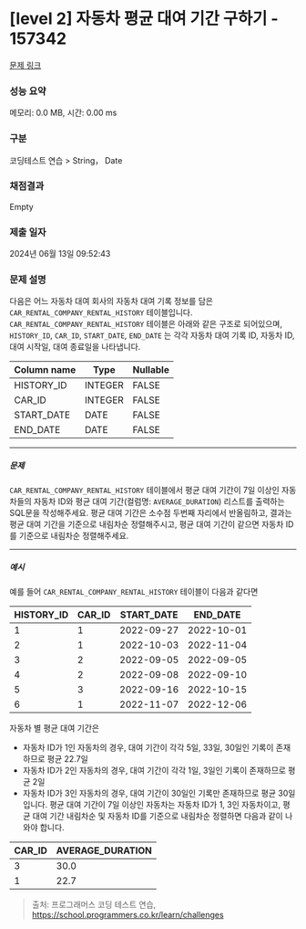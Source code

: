 # [level 2] 자동차 평균 대여 기간 구하기 - 157342 

[문제 링크](https://school.programmers.co.kr/learn/courses/30/lessons/157342) 

### 성능 요약

메모리: 0.0 MB, 시간: 0.00 ms

### 구분

코딩테스트 연습 > String， Date

### 채점결과

Empty

### 제출 일자

2024년 06월 13일 09:52:43

### 문제 설명

<p>다음은 어느 자동차 대여 회사의 자동차 대여 기록 정보를 담은 <code>CAR_RENTAL_COMPANY_RENTAL_HISTORY</code> 테이블입니다. <code>CAR_RENTAL_COMPANY_RENTAL_HISTORY</code> 테이블은 아래와 같은 구조로 되어있으며, <code>HISTORY_ID</code>, <code>CAR_ID</code>, <code>START_DATE</code>, <code>END_DATE</code> 는 각각 자동차 대여 기록 ID, 자동차 ID, 대여 시작일, 대여 종료일을 나타냅니다.</p>
<table class="table">
        <thead><tr>
<th>Column name</th>
<th>Type</th>
<th>Nullable</th>
</tr>
</thead>
        <tbody><tr>
<td>HISTORY_ID</td>
<td>INTEGER</td>
<td>FALSE</td>
</tr>
<tr>
<td>CAR_ID</td>
<td>INTEGER</td>
<td>FALSE</td>
</tr>
<tr>
<td>START_DATE</td>
<td>DATE</td>
<td>FALSE</td>
</tr>
<tr>
<td>END_DATE</td>
<td>DATE</td>
<td>FALSE</td>
</tr>
</tbody>
      </table>
<hr>

<h5>문제</h5>

<p><code>CAR_RENTAL_COMPANY_RENTAL_HISTORY</code> 테이블에서 평균 대여 기간이 7일 이상인 자동차들의 자동차 ID와 평균 대여 기간(컬럼명: <code>AVERAGE_DURATION</code>) 리스트를 출력하는 SQL문을 작성해주세요. 평균 대여 기간은 소수점 두번째 자리에서 반올림하고, 결과는 평균 대여 기간을 기준으로 내림차순 정렬해주시고, 평균 대여 기간이 같으면 자동차 ID를 기준으로 내림차순 정렬해주세요.</p>

<hr>

<h5>예시</h5>

<p>예를 들어 <code>CAR_RENTAL_COMPANY_RENTAL_HISTORY</code> 테이블이 다음과 같다면</p>
<table class="table">
        <thead><tr>
<th>HISTORY_ID</th>
<th>CAR_ID</th>
<th>START_DATE</th>
<th>END_DATE</th>
</tr>
</thead>
        <tbody><tr>
<td>1</td>
<td>1</td>
<td>2022-09-27</td>
<td>2022-10-01</td>
</tr>
<tr>
<td>2</td>
<td>1</td>
<td>2022-10-03</td>
<td>2022-11-04</td>
</tr>
<tr>
<td>3</td>
<td>2</td>
<td>2022-09-05</td>
<td>2022-09-05</td>
</tr>
<tr>
<td>4</td>
<td>2</td>
<td>2022-09-08</td>
<td>2022-09-10</td>
</tr>
<tr>
<td>5</td>
<td>3</td>
<td>2022-09-16</td>
<td>2022-10-15</td>
</tr>
<tr>
<td>6</td>
<td>1</td>
<td>2022-11-07</td>
<td>2022-12-06</td>
</tr>
</tbody>
      </table>
<p>자동차 별 평균 대여 기간은</p>

<ul>
<li>자동차 ID가 1인 자동차의 경우, 대여 기간이 각각 5일, 33일, 30일인 기록이 존재하므로 평균 22.7일</li>
<li>자동차 ID가 2인 자동차의 경우, 대여 기간이 각각 1일, 3일인 기록이 존재하므로 평균 2일</li>
<li>자동차 ID가 3인 자동차의 경우, 대여 기간이 30일인 기록만 존재하므로 평균 30일
입니다. 평균 대여 기간이 7일 이상인 자동차는 자동차 ID가 1, 3인 자동차이고, 평균 대여 기간 내림차순 및 자동차 ID를 기준으로 내림차순 정렬하면 다음과 같이 나와야 합니다.</li>
</ul>
<table class="table">
        <thead><tr>
<th>CAR_ID</th>
<th>AVERAGE_DURATION</th>
</tr>
</thead>
        <tbody><tr>
<td>3</td>
<td>30.0</td>
</tr>
<tr>
<td>1</td>
<td>22.7</td>
</tr>
</tbody>
      </table>

> 출처: 프로그래머스 코딩 테스트 연습, https://school.programmers.co.kr/learn/challenges